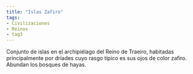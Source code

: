 ```yaml
---
title: "Islas Zafiro"
tags:
- Civilizaciones
- Reinos
- tag3
---
```

Conjunto de islas en el archipiélago del Reino de Traeiro, habitadas principalmente por dríades cuyo rasgo típico es sus ojos de color zafiro. Abundan los bosques de hayas.